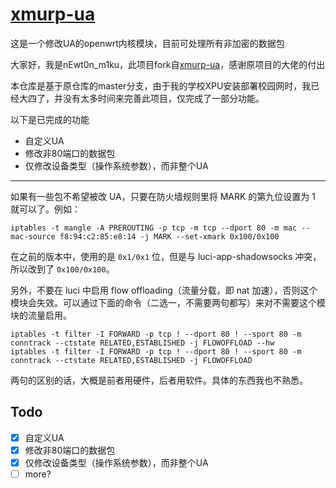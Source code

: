 # [**xmurp-ua**](https://github.com/newton-miku/xmurp-ua)

这是一个修改UA的openwrt内核模块，目前可处理所有非加密的数据包

大家好，我是nEwt0n_m1ku，此项目fork自[xmurp-ua](https://github.com/CHN-beta/xmurp-ua)，感谢原项目的大佬的付出

本仓库是基于原仓库的master分支，由于我的学校XPU安装部署校园网时，我已经大四了，并没有太多时间来完善此项目，仅完成了一部分功能。

以下是已完成的功能

- 自定义UA
- 修改非80端口的数据包
- 仅修改设备类型（操作系统参数），而非整个UA

------

如果有一些包不希望被改 UA，只要在防火墙规则里将 MARK 的第九位设置为 1 就可以了。例如：

```
iptables -t mangle -A PREROUTING -p tcp -m tcp --dport 80 -m mac --mac-source f8:94:c2:85:e8:14 -j MARK --set-xmark 0x100/0x100
```

在之前的版本中，使用的是 `0x1/0x1` 位，但是与 luci-app-shadowsocks 冲突，所以改到了 `0x100/0x100`。

另外，不要在 luci 中启用 flow offloading（流量分载，即 nat 加速），否则这个模块会失效。可以通过下面的命令（二选一，不需要两句都写）来对不需要这个模块的流量启用。

```
iptables -t filter -I FORWARD -p tcp ! --dport 80 ! --sport 80 -m conntrack --ctstate RELATED,ESTABLISHED -j FLOWOFFLOAD --hw
iptables -t filter -I FORWARD -p tcp ! --dport 80 ! --sport 80 -m conntrack --ctstate RELATED,ESTABLISHED -j FLOWOFFLOAD
```

两句的区别的话，大概是前者用硬件，后者用软件。具体的东西我也不熟悉。

## Todo

- [x] 自定义UA
- [x] 修改非80端口的数据包
- [x] 仅修改设备类型（操作系统参数），而非整个UA
- [ ] more?